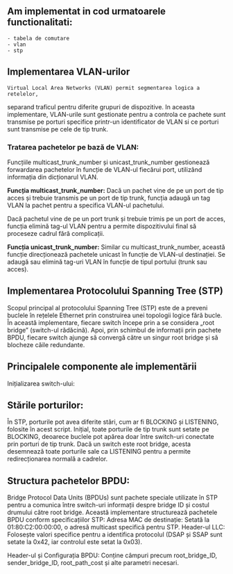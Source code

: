 ##  **Am implementat in cod urmatoarele functionalitati:**

    - tabela de comutare
    - vlan
    - stp

## **Implementarea VLAN-urilor**

    Virtual Local Area Networks (VLAN) permit segmentarea logica a retelelor,
separand traficul pentru diferite grupuri de dispozitive.  In aceasta 
implementare, VLAN-urile sunt gestionate pentru a controla ce pachete sunt
transmise pe porturi specifice printr-un identificator de VLAN si ce porturi 
sunt transmise pe cele de tip trunk.
    
 ###   **Tratarea pachetelor pe bază de VLAN:**

Funcțiile multicast_trunk_number și unicast_trunk_number gestionează forwardarea
pachetelor în funcție de VLAN-ul fiecărui port, utilizând informația 
din dicționarul VLAN.

**Funcția multicast_trunk_number:**
    Dacă un pachet vine de pe un port de tip acces și trebuie transmis pe
un port de tip trunk, funcția adaugă un tag VLAN la pachet pentru a
specifica VLAN-ul pachetului.

Dacă pachetul vine de pe un port trunk și trebuie trimis pe un port de acces, 
funcția elimină tag-ul VLAN pentru a permite dispozitivului final să proceseze
cadrul fără complicații.


**Funcția unicast_trunk_number:**
Similar cu multicast_trunk_number, această funcție direcționează pachetele
unicast în funcție de VLAN-ul destinației. Se adaugă sau elimină tag-uri 
VLAN în funcție de tipul portului (trunk sau acces).


## Implementarea Protocolului Spanning Tree (STP)

Scopul principal al protocolului Spanning Tree (STP) este de a preveni
buclele în rețelele Ethernet prin construirea unei topologii logice
fără bucle. În această implementare, fiecare switch începe prin a se considera
„root bridge” (switch-ul rădăcină). Apoi, prin schimbul de informații prin
pachete BPDU, fiecare switch ajunge să convergă către un singur root
bridge și să blocheze căile redundante.

## Principalele componente ale implementării
Inițializarea switch-ului:


## **Stările porturilor:**

În STP, porturile pot avea diferite stări, cum ar fi BLOCKING și LISTENING,
folosite în acest script.
Inițial, toate porturile de tip trunk sunt setate pe BLOCKING, deoarece buclele
pot apărea doar între switch-uri conectate prin porturi de tip trunk.
Dacă un switch este root bridge, acesta desemnează toate porturile sale ca 
LISTENING pentru a permite redirecționarea normală a cadrelor.


## **Structura pachetelor BPDU:**

Bridge Protocol Data Units (BPDUs) sunt pachete speciale utilizate în STP 
pentru a comunica între switch-uri informații despre bridge ID și costul 
drumului către root bridge.
Această implementare structurează pachetele BPDU conform specificațiilor STP:
Adresa MAC de destinație: Setată la 01:80:C2:00:00:00, o adresă multicast
specifică pentru STP.
Header-ul LLC: Folosește valori specifice pentru a identifica protocolul
(DSAP și SSAP sunt setate la 0x42, iar controlul este setat la 0x03).

Header-ul și Configurația BPDU: Conține câmpuri precum root_bridge_ID,
sender_bridge_ID, root_path_cost și alte parametri necesari.

